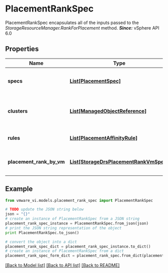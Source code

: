 # PlacementRankSpec

PlacementRankSpec encapsulates all of the inputs passed to the *StorageResourceManager.RankForPlacement* method.  ***Since:*** vSphere API 6.0 

## Properties
Name | Type | Description | Notes
------------ | ------------- | ------------- | -------------
**specs** | [**List[PlacementSpec]**](PlacementSpec.md) | List of VM placement specifications for ranking clusters  ***Since:*** vSphere API 6.0  | 
**clusters** | [**List[ManagedObjectReference]**](ManagedObjectReference.md) | List of candidate clusters for the placement request  ***Since:*** vSphere API 6.0  Refers instances of *ClusterComputeResource*.  | 
**rules** | [**List[PlacementAffinityRule]**](PlacementAffinityRule.md) | List of affinity rules for the placement request  ***Since:*** vSphere API 6.0  | [optional] 
**placement_rank_by_vm** | [**List[StorageDrsPlacementRankVmSpec]**](StorageDrsPlacementRankVmSpec.md) | List of preferred clusters for individual VM placement requests  ***Since:*** vSphere API 6.0  | [optional] 

## Example

```python
from vmware_vi.models.placement_rank_spec import PlacementRankSpec

# TODO update the JSON string below
json = "{}"
# create an instance of PlacementRankSpec from a JSON string
placement_rank_spec_instance = PlacementRankSpec.from_json(json)
# print the JSON string representation of the object
print PlacementRankSpec.to_json()

# convert the object into a dict
placement_rank_spec_dict = placement_rank_spec_instance.to_dict()
# create an instance of PlacementRankSpec from a dict
placement_rank_spec_form_dict = placement_rank_spec.from_dict(placement_rank_spec_dict)
```
[[Back to Model list]](../README.md#documentation-for-models) [[Back to API list]](../README.md#documentation-for-api-endpoints) [[Back to README]](../README.md)


